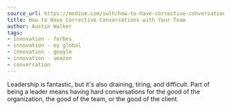 ```yaml
---
source_url: https://medium.com/swlh/how-to-have-corrective-conversations-with-your-team-8e9d071fbda8
title: How to Have Corrective Conversations with Your Team
author: Austin Walker
tags:
- innovation - forbes
- innovation - ey global
- innovation - google
- innovation - amazon
- conversation
---
```


Leadership is fantastic, but it's also draining, tiring, and difficult. Part of being a leader means having hard conversations for the good of the organization, the good of the team, or the good of the client.
